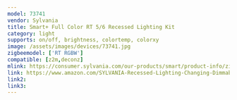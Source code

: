 ```yaml
---
model: 73741
vendor: Sylvania
title: Smart+ Full Color RT 5/6 Recessed Lighting Kit
category: light
supports: on/off, brightness, colortemp, colorxy
image: /assets/images/devices/73741.jpg
zigbeemodel: ['RT RGBW']
compatible: [z2m,deconz]
mlink: https://consumer.sylvania.com/our-products/smart/product-info/zigbee/sylvania-smart-zigbee-full-color-rt-56-recessed-lighting-kit/index.jsp
link: https://www.amazon.com/SYLVANIA-Recessed-Lighting-Changing-Dimmable/dp/B0196M601A
link2: 
link3: 
---
```

